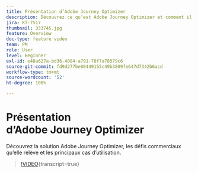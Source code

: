 ```yaml
---
title: Présentation d’Adobe Journey Optimizer
description: Découvrez ce qu’est Adobe Journey Optimizer et comment il a permis aux marques de tous les secteurs d’accroître leur retour sur investissement et de surmonter des défis marketing majeurs.
jira: KT-7517
thumbnail: 333745.jpg
feature: Overview
doc-type: feature video
team: PM
role: User
level: Beginner
exl-id: e48a627a-bd36-4084-a791-78f7a78579c6
source-git-commit: fd9d277be00449155c49b3809fe647d7342b6acd
workflow-type: tm+mt
source-wordcount: '52'
ht-degree: 100%

---
```


# Présentation d’Adobe Journey Optimizer

Découvrez la solution Adobe Journey Optimizer, les défis commerciaux qu’elle relève et les principaux cas d’utilisation.

>[!VIDEO](https://video.tv.adobe.com/v/333745?quality=12&learn=on){transcript=true}

  <br>

